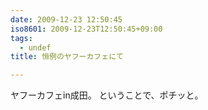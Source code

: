 ```yaml
---
date: 2009-12-23 12:50:45
iso8601: 2009-12-23T12:50:45+09:00
tags:
  - undef
title: 恒例のヤフーカフェにて

---
```


ヤフーカフェin成田。
ということで、ポチッと。
    	